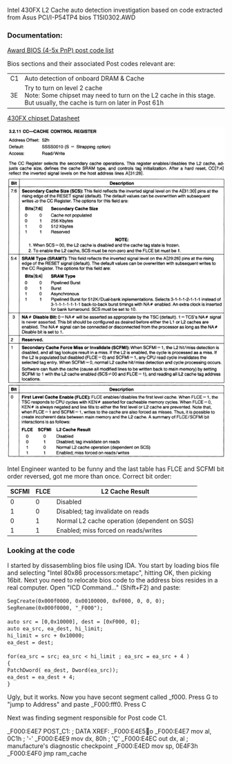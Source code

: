 Intel 430FX L2 Cache auto detection investigation based on code extracted from Asus PCI/I-P54TP4 bios T15I0302.AWD

### Documentation:

[Award BIOS (4-5x PnP) post code list](Award%20BIOS%20(4-5x%20PnP)%20post%20codes.md)

Bios sections and their associated Post codes relevant are:

|     |     |
| --- | --- |
|  C1  |  Auto detection of onboard DRAM & Cache  |
|  3E  |  Try to turn on level 2 cache<br>Note: Some chipset may need to turn on the L2 cache in this stage. But usually, the cache is turn on later in Post 61h  |

[430FX chipset Datasheet](290518-002_82430FX_82437FX_82438FX_PCIset_DATASHEET_199612.pdf)

![image](cache%20control%20register.png)

Intel Engineer wanted to be funny and the last table has FLCE and SCFMI bit order reversed, got me more than once. Correct bit order:

| SCFMI | FLCE | L2 Cache Result |
| --- | --- | --- |
|0|0|Disabled
|1|0|Disabled; tag invalidate on reads
|0|1|Normal L2 cache operation (dependent on SGS)
|1|1|Enabled; miss forced on reads/writes|

### Looking at the code

I started by dissasembling bios file using IDA. You start by loading bios file and selecting "Intel 80x86 processors:metapc", hitting OK, then picking 16bit. Next you need to relocate bios code to the address bios resides in a real computer. Open "ICD Command..." (Shift+F2) and paste:

    SegCreate(0x000f0000, 0x00100000, 0xF000, 0, 0, 0);   
    SegRename(0x000f0000, "_F000");       
                    
    auto src = [0,0x10000], dest = [0xF000, 0];   
    auto ea_src, ea_dest, hi_limit; 
    hi_limit = src + 0x10000;       
    ea_dest = dest; 
            
    for(ea_src = src; ea_src < hi_limit ; ea_src = ea_src + 4 )             
    {       
    PatchDword( ea_dest, Dword(ea_src));    
    ea_dest = ea_dest + 4;  
    }       

Ugly, but it works. Now you have secont segment called _f000. Press G to "jump to Address" and paste _F000:fff0. Press C


Next was finding segment responsible for Post code C1. 

_F000:E4E7 POST_C1:                                ; DATA XREF: _F000:E4E5o
_F000:E4E7                 mov     al, 0C1h ; '-'
_F000:E4E9                 mov     dx, 80h ; 'Ç'
_F000:E4EC                 out     dx, al          ; manufacture's diagnostic checkpoint
_F000:E4ED                 mov     sp, 0E4F3h
_F000:E4F0                 jmp     ram_cache
